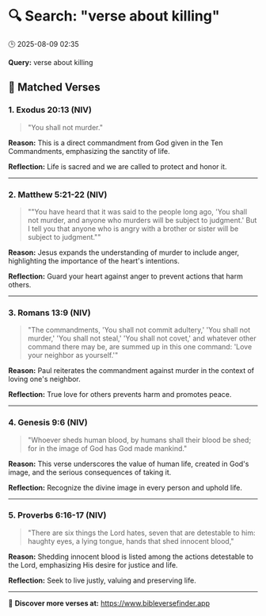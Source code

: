 # 🔍 Search: "verse about killing"
🕒 2025-08-09 02:35

**Query:** verse about killing

## 📖 Matched Verses

### 1. Exodus 20:13 (NIV)
> "You shall not murder."

**Reason:** This is a direct commandment from God given in the Ten Commandments, emphasizing the sanctity of life.

**Reflection:** Life is sacred and we are called to protect and honor it.

---

### 2. Matthew 5:21-22 (NIV)
> ""You have heard that it was said to the people long ago, 'You shall not murder, and anyone who murders will be subject to judgment.' But I tell you that anyone who is angry with a brother or sister will be subject to judgment.""

**Reason:** Jesus expands the understanding of murder to include anger, highlighting the importance of the heart's intentions.

**Reflection:** Guard your heart against anger to prevent actions that harm others.

---

### 3. Romans 13:9 (NIV)
> "The commandments, 'You shall not commit adultery,' 'You shall not murder,' 'You shall not steal,' 'You shall not covet,' and whatever other command there may be, are summed up in this one command: 'Love your neighbor as yourself.'"

**Reason:** Paul reiterates the commandment against murder in the context of loving one's neighbor.

**Reflection:** True love for others prevents harm and promotes peace.

---

### 4. Genesis 9:6 (NIV)
> "Whoever sheds human blood, by humans shall their blood be shed; for in the image of God has God made mankind."

**Reason:** This verse underscores the value of human life, created in God's image, and the serious consequences of taking it.

**Reflection:** Recognize the divine image in every person and uphold life.

---

### 5. Proverbs 6:16-17 (NIV)
> "There are six things the Lord hates, seven that are detestable to him: haughty eyes, a lying tongue, hands that shed innocent blood,"

**Reason:** Shedding innocent blood is listed among the actions detestable to the Lord, emphasizing His desire for justice and life.

**Reflection:** Seek to live justly, valuing and preserving life.

---

🔗 **Discover more verses at:** https://www.bibleversefinder.app
